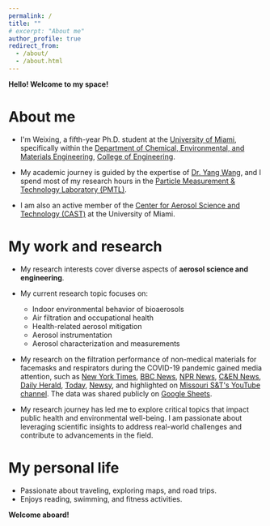 ```yaml
---
permalink: /
title: ""
# excerpt: "About me"
author_profile: true
redirect_from: 
  - /about/
  - /about.html
---
```


**Hello! Welcome to my space!** 

About me
======
* I'm Weixing, a fifth-year Ph.D. student at the [University of Miami](https://welcome.miami.edu/), specifically within the [Department of Chemical, Environmental, and Materials Engineering](https://ceme.coe.miami.edu/index.html), [College of Engineering](https://www.coe.miami.edu/). 

* My academic journey is guided by the expertise of [Dr. Yang Wang](https://people.miami.edu/profile/dec102c8f8ba6c48c281dd2300d0f707), and I spend most of my research hours in the [Particle Measurement & Technology Laboratory (PMTL)](https://pmtl.coe.miami.edu/index.html). 

* I am also an active member of the [Center for Aerosol Science and Technology (CAST)](https://cast.miami.edu/) at the University of Miami.

My work and research
======
* My research interests cover diverse aspects of **aerosol science and engineering**.

* My current research topic focuses on:
  * Indoor environmental behavior of bioaerosols
  * Air filtration and occupational health
  * Health-related aerosol mitigation
  * Aerosol instrumentation
  * Aerosol characterization and measurements

* My research on the filtration performance of non-medical materials for facemasks and respirators during the COVID-19 pandemic gained media attention, such as [New York Times](https://www.nytimes.com/article/coronavirus-homemade-mask-material-DIY-face-mask-ppe.html), [BBC News](https://www.bbc.com/future/article/20200504-coronavirus-what-is-the-best-kind-of-face-mask), [NPR News](https://www.npr.org/sections/goatsandsoda/2020/04/22/840146830/adding-a-nylon-stocking-layer-could-boost-protection-from-cloth-masks-study-find), [C&EN News](https://cen.acs.org/materials/Scientists-take-closer-look-materials/98/i25), [Daily Herald](https://www.dailyherald.com/news/20200407/what-makes-for-a-good-homemade-face-mask/), [Today](https://www.today.com/style/what-type-fabric-best-face-masks-t179615), [Newsy](https://scrippsnews.com/stories/which-diy-masks-actually-work/), and highlighted on [Missouri S&T's YouTube channel](https://www.youtube.com/watch?v=xhckSGPT9Rg&t=1s). The data was shared publicly on [Google Sheets](http://tinyurl.com/59mpr2h9).

* My research journey has led me to explore critical topics that impact public health and environmental well-being. I am passionate about leveraging scientific insights to address real-world challenges and contribute to advancements in the field.

My personal life
======
* Passionate about traveling, exploring maps, and road trips.
* Enjoys reading, swimming, and fitness activities.



**Welcome aboard!**
